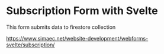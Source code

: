 # Subscription Form with Svelte
This form submits data to firestore collection

https://www.simaec.net/website-development/webforms-svelte/subscription/
